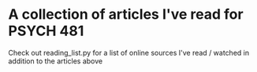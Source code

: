 # A collection of articles I've read for PSYCH 481
Check out reading_list.py for a list of online sources I've read / watched in addition to the articles above
